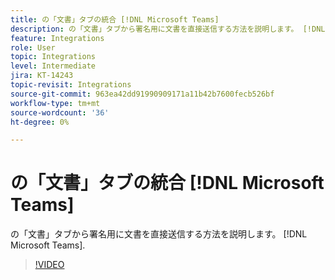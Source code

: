 ```yaml
---
title: の「文書」タブの統合 [!DNL Microsoft Teams]
description: の「文書」タブから署名用に文書を直接送信する方法を説明します。 [!DNL Microsoft Teams]
feature: Integrations
role: User
topic: Integrations
level: Intermediate
jira: KT-14243
topic-revisit: Integrations
source-git-commit: 963ea42dd91990909171a11b42b7600fecb526bf
workflow-type: tm+mt
source-wordcount: '36'
ht-degree: 0%

---
```


# の「文書」タブの統合 [!DNL Microsoft Teams]

の「文書」タブから署名用に文書を直接送信する方法を説明します。 [!DNL Microsoft Teams].

>[!VIDEO](https://video.tv.adobe.com/v/3425477?quality=12&learn=on&hidetitle=true)
